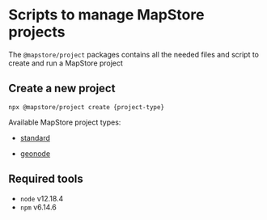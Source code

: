 # Scripts to manage MapStore projects

The `@mapstore/project` packages contains all the needed files and script to create and run a MapStore project
## Create a new project

`npx @mapstore/project create {project-type}`

Available MapStore project types:

- [standard](types/standard/README.md)

- [geonode](types/geonode/README.md)

## Required tools

- `node` v12.18.4
- `npm` v6.14.6
